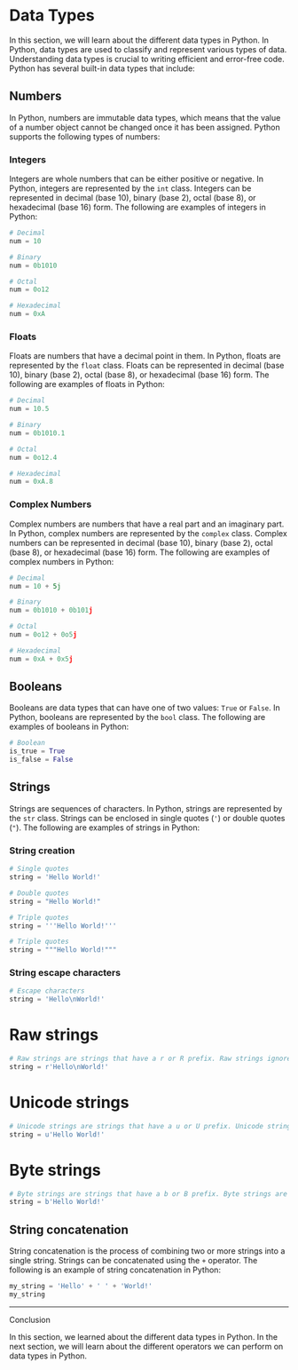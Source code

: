 # Data Types

In this section, we will learn about the different data types in Python. In Python, data types are used to classify and represent various types of data. Understanding data types is crucial to writing efficient and error-free code. Python has several built-in data types that include:

## Numbers

In Python, numbers are immutable data types, which means that the value of a number object cannot be changed once it has been assigned. Python supports the following types of numbers:

### Integers

Integers are whole numbers that can be either positive or negative. In Python, integers are represented by the `int` class. Integers can be represented in decimal (base 10), binary (base 2), octal (base 8), or hexadecimal (base 16) form. The following are examples of integers in Python:

```python
# Decimal
num = 10
```

```python
# Binary
num = 0b1010
```

```python
# Octal
num = 0o12
```

```python
# Hexadecimal
num = 0xA
```

### Floats

Floats are numbers that have a decimal point in them. In Python, floats are represented by the `float` class. Floats can be represented in decimal (base 10), binary (base 2), octal (base 8), or hexadecimal (base 16) form. The following are examples of floats in Python:

```python
# Decimal
num = 10.5
```

```python
# Binary
num = 0b1010.1
```

```python
# Octal
num = 0o12.4
```

```python
# Hexadecimal
num = 0xA.8
```

### Complex Numbers

Complex numbers are numbers that have a real part and an imaginary part. In Python, complex numbers are represented by the `complex` class. Complex numbers can be represented in decimal (base 10), binary (base 2), octal (base 8), or hexadecimal (base 16) form. The following are examples of complex numbers in Python:

```python
# Decimal
num = 10 + 5j
```

```python
# Binary
num = 0b1010 + 0b101j
```

```python
# Octal
num = 0o12 + 0o5j
```

```python
# Hexadecimal
num = 0xA + 0x5j
```

## Booleans

Booleans are data types that can have one of two values: `True` or `False`. In Python, booleans are represented by the `bool` class. The following are examples of booleans in Python:

```python
# Boolean
is_true = True
is_false = False
```

## Strings

Strings are sequences of characters. In Python, strings are represented by the `str` class. Strings can be enclosed in single quotes (`'`) or double quotes (`"`). The following are examples of strings in Python:

### String creation

```python
# Single quotes
string = 'Hello World!'
```

```python
# Double quotes
string = "Hello World!"
```

```python
# Triple quotes
string = '''Hello World!'''
```

```python
# Triple quotes
string = """Hello World!"""
```

### String escape characters

```python
# Escape characters
string = 'Hello\nWorld!'
```

# Raw strings

```python
# Raw strings are strings that have a r or R prefix. Raw strings ignore escape characters.
string = r'Hello\nWorld!'
```

# Unicode strings

```python
# Unicode strings are strings that have a u or U prefix. Unicode strings are encoded in UTF-8.
string = u'Hello World!'
```

# Byte strings

```python
# Byte strings are strings that have a b or B prefix. Byte strings are encoded in ASCII.
string = b'Hello World!'
```

## String concatenation

String concatenation is the process of combining two or more strings into a single string. Strings can be concatenated using the `+` operator. The following is an example of string concatenation in Python:

```python
my_string = 'Hello' + ' ' + 'World!'
my_string
```

--------------------------------------------------------------------------------

Conclusion

In this section, we learned about the different data types in Python. In the next section, we will learn about the different operators we can perform on data types in Python.

